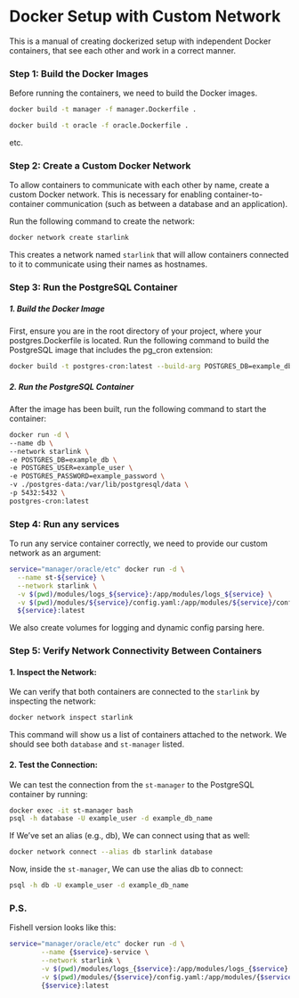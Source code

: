 # Docker Setup with Custom Network
This is a manual of creating dockerized setup with independent Docker containers,
that see each other and work in a correct manner.

### Step 1: Build the Docker Images
Before running the containers, we need to build the Docker images.
```bash
docker build -t manager -f manager.Dockerfile .
````
```bash
docker build -t oracle -f oracle.Dockerfile .
````
etc.

### Step 2: Create a Custom Docker Network
To allow containers to communicate with each other by name, create a custom Docker network. This is necessary for enabling container-to-container communication (such as between a database and an application).

Run the following command to create the network:
```bash
docker network create starlink
```
This creates a network named `starlink` that will allow containers connected to it to communicate using their names as hostnames.

### Step 3: Run the PostgreSQL Container

##### 1. Build the Docker Image
First, ensure you are in the root directory of your project, where your postgres.Dockerfile is located. Run the following command to build the PostgreSQL image that includes the pg_cron extension:

```bash
docker build -t postgres-cron:latest --build-arg POSTGRES_DB=example_db_name -f postgres.Dockerfile .
```

##### 2. Run the PostgreSQL Container

After the image has been built, run the following command to start the container:
```bash
docker run -d \
--name db \
--network starlink \
-e POSTGRES_DB=example_db \
-e POSTGRES_USER=example_user \
-e POSTGRES_PASSWORD=example_password \
-v ./postgres-data:/var/lib/postgresql/data \
-p 5432:5432 \
postgres-cron:latest
```

### Step 4: Run any services
To run any service container correctly, we need to provide our custom network as an argument:
```bash
service="manager/oracle/etc" docker run -d \
  --name st-${service} \
  --network starlink \
  -v $(pwd)/modules/logs_${service}:/app/modules/logs_${service} \
  -v $(pwd)/modules/${service}/config.yaml:/app/modules/${service}/config.yaml \
  ${service}:latest
```
We also create volumes for logging and dynamic config parsing here.

### Step 5: Verify Network Connectivity Between Containers
#### 1. Inspect the Network:

We can verify that both containers are connected to the `starlink` by inspecting the network:
```bash
docker network inspect starlink
```
This command will show us a list of containers attached to the network. We should see both `database` and `st-manager` listed.

#### 2. Test the Connection:

We can test the connection from the `st-manager` to the PostgreSQL container by running:

```bash
docker exec -it st-manager bash
psql -h database -U example_user -d example_db_name
```
If We’ve set an alias (e.g., db), We can connect using that as well:
```bash
docker network connect --alias db starlink database
```
Now, inside the `st-manager`, We can use the alias db to connect:
```bash
psql -h db -U example_user -d example_db_name
```

### P.S. 

Fishell version looks like this:
```bash
service="manager/oracle/etc" docker run -d \
        --name {$service}-service \
        --network starlink \
        -v $(pwd)/modules/logs_{$service}:/app/modules/logs_{$service} \
        -v $(pwd)/modules/{$service}/config.yaml:/app/modules/{$service}/config.yaml \
        {$service}:latest
```